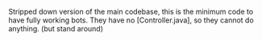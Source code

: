 Stripped down version of the main codebase, this is the minimum code to have fully working bots.
They have no [Controller.java], so they cannot do anything. (but stand around)